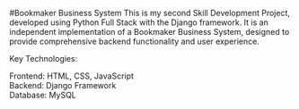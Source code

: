 #Bookmaker Business System
This is my second Skill Development Project, developed using Python Full Stack with the Django framework. It is an independent implementation of a Bookmaker Business System, designed to provide comprehensive backend functionality and user experience.

Key Technologies:

Frontend: HTML, CSS, JavaScript<br>
Backend: Django Framework<br>
Database: MySQL
